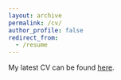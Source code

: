 ```yaml
---
layout: archive
permalink: /cv/
author_profile: false
redirect_from:
  - /resume
---
```


My latest CV can be found [here](http://drew-stommes.github.io/files/stommes_cv_dec2020.pdf).
